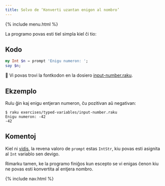 ```yaml
---
title: Solvo de ‘Konverti uzantan enigon al nombro’
---
```


{% include menu.html %}

La programo povas esti tiel simpla kiel ĉi tio:

## Kodo

```raku
my Int $n = prompt 'Enigu numeron: ';
say $n;
```

🦋 Vi povas trovi la fontkodon en la dosiero [input-number.raku](https://github.com/ash/raku-course/blob/master/exercises/typed-variables/input-number.raku).

## Ekzemplo

Rulu ĝin kaj enigu entjeran numeron, ĉu pozitivan aŭ negativan:

```console
$ raku exercises/typed-variables/input-number.raku
Enigu numeron: -42
-42
```

## Komentoj

Kiel ni [vidis](/eo/essentials/typed-variables/allomorphs), la revena valoro de `prompt` estas `IntStr`, kiu povas esti asignita al `Int` variablo sen devigo.

Rimarku tamen, ke la programo finiĝos kun escepto se vi enigas ĉenon kiu ne povas esti konvertita al entjera nombro.

{% include nav.html %}